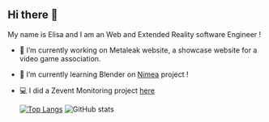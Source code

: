 ## Hi there 👋
My name is Elisa and I am an Web and Extended Reality software Engineer !
- 🔭 I’m currently working on Metaleak website, a showcase website for a video game association.
- 🌱 I’m currently learning Blender on [Nimea](https://github.com/elisagrlh/Nimea) project !
- 💻 I did a Zevent Monitoring project [here](https://monitzevent.fly.dev/)

  [![Top Langs](https://github-readme-stats.vercel.app/api/top-langs/?username=elisagrlh&layout=compact)](https://github.com/anuraghazra/github-readme-stats)
  ![GitHub stats](https://github-readme-stats-94rt-git-master-elisas-projects-ee04c03c.vercel.app/api?username=elisagrlh&show_icons=true&count_private=true)
  



<!--
**elisagrlh/elisagrlh** is a ✨ _special_ ✨ repository because its `README.md` (this file) appears on your GitHub profile.

Here are some ideas to get you started:

- 🔭 I’m currently working on ...
- 🌱 I’m currently learning ...
- 👯 I’m looking to collaborate on ...
- 🤔 I’m looking for help with ...
- 💬 Ask me about ...
- 📫 How to reach me: ...
- 😄 Pronouns: ...
- ⚡ Fun fact: ...
-->

